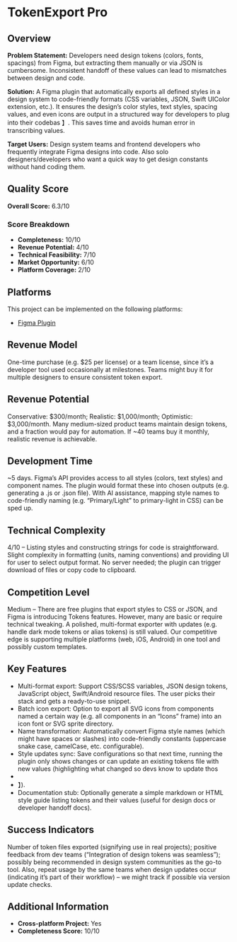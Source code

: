 # TokenExport Pro

## Overview
**Problem Statement:** Developers need design tokens (colors, fonts, spacings) from Figma, but extracting them manually or via JSON is cumbersome. Inconsistent handoff of these values can lead to mismatches between design and code.

**Solution:** A Figma plugin that automatically exports all defined styles in a design system to code-friendly formats (CSS variables, JSON, Swift UIColor extension, etc.). It ensures the design’s color styles, text styles, spacing values, and even icons are output in a structured way for developers to plug into their codebas 】. This saves time and avoids human error in transcribing values.

**Target Users:** Design system teams and frontend developers who frequently integrate Figma designs into code. Also solo designers/developers who want a quick way to get design constants without hand coding them.

## Quality Score
**Overall Score:** 6.3/10

### Score Breakdown
- **Completeness:** 10/10
- **Revenue Potential:** 4/10
- **Technical Feasibility:** 7/10
- **Market Opportunity:** 6/10
- **Platform Coverage:** 2/10

## Platforms
This project can be implemented on the following platforms:
- [Figma Plugin](./platforms/figma-plugin/)

## Revenue Model
One-time purchase (e.g. $25 per license) or a team license, since it’s a developer tool used occasionally at milestones. Teams might buy it for multiple designers to ensure consistent token export.

## Revenue Potential
Conservative: $300/month; Realistic: $1,000/month; Optimistic: $3,000/month. Many medium-sized product teams maintain design tokens, and a fraction would pay for automation. If ~40 teams buy it monthly, realistic revenue is achievable.

## Development Time
~5 days. Figma’s API provides access to all styles (colors, text styles) and component names. The plugin would format these into chosen outputs (e.g. generating a .js or .json file). With AI assistance, mapping style names to code-friendly naming (e.g. “Primary/Light” to primary-light in CSS) can be sped up.

## Technical Complexity
4/10 – Listing styles and constructing strings for code is straightforward. Slight complexity in formatting (units, naming conventions) and providing UI for user to select output format. No server needed; the plugin can trigger download of files or copy code to clipboard.

## Competition Level
Medium – There are free plugins that export styles to CSS or JSON, and Figma is introducing Tokens features. However, many are basic or require technical tweaking. A polished, multi-format exporter with updates (e.g. handle dark mode tokens or alias tokens) is still valued. Our competitive edge is supporting multiple platforms (web, iOS, Android) in one tool and possibly custom templates.

## Key Features
- Multi-format export: Support CSS/SCSS variables, JSON design tokens, JavaScript object, Swift/Android resource files. The user picks their stack and gets a ready-to-use snippet.
- Batch icon export: Option to export all SVG icons from components named a certain way (e.g. all components in an “Icons” frame) into an icon font or SVG sprite directory.
- Name transformation: Automatically convert Figma style names (which might have spaces or slashes) into code-friendly constants (uppercase snake case, camelCase, etc. configurable).
- Style updates sync: Save configurations so that next time, running the plugin only shows changes or can update an existing tokens file with new values (highlighting what changed so devs know to update thos
- 
- 】).
- Documentation stub: Optionally generate a simple markdown or HTML style guide listing tokens and their values (useful for design docs or developer handoff docs).

## Success Indicators
Number of token files exported (signifying use in real projects); positive feedback from dev teams (“Integration of design tokens was seamless”); possibly being recommended in design system communities as the go-to tool. Also, repeat usage by the same teams when design updates occur (indicating it’s part of their workflow) – we might track if possible via version update checks.

## Additional Information
- **Cross-platform Project:** Yes
- **Completeness Score:** 10/10
